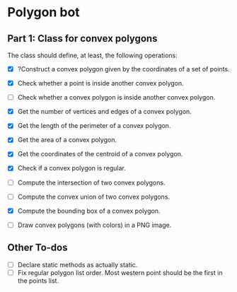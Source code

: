 # Polygon bot
## Part 1: Class for convex polygons
The class should define, at least, the following operations:

- [x] ?Construct a convex polygon given by the coordinates of a set of points.
- [x] Check whether a point is inside another convex polygon.
- [ ] Check whether a convex polygon is inside another convex polygon.
- [x] Get the number of vertices and edges of a convex polygon.
- [x] Get the length of the perimeter of a convex polygon.
- [x] Get the area of a convex polygon.
- [x] Get the coordinates of the centroid of a convex polygon.
- [x] Check if a convex polygon is regular.
- [ ] Compute the intersection of two convex polygons.
- [ ] Compute the convex union of two convex polygons.
- [x] Compute the bounding box of a convex polygon.
- [ ] Draw convex polygons (with colors) in a PNG image.


## Other To-dos
- [ ] Declare static methods as actually static.
- [ ] Fix regular polygon list order. Most western point should be the first in  the points list.
